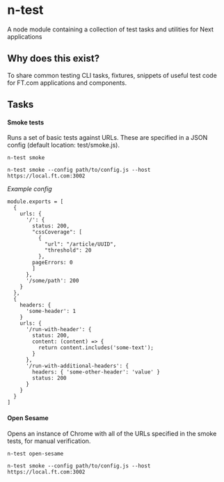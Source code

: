 # n-test
A node module containing a collection of test tasks and utilities for Next applications

## Why does this exist?

To share common testing CLI tasks, fixtures, snippets of useful test code for FT.com applications and components.

## Tasks

#### Smoke tests

Runs a set of basic tests against URLs. These are specified in a JSON config (default location: test/smoke.js).


`n-test smoke`

`n-test smoke --config path/to/config.js --host https://local.ft.com:3002`

*Example config*
```
module.exports = [
  {
    urls: {
      '/': {
        status: 200,
        "cssCoverage": [
          {
            "url": "/article/UUID",
            "threshold": 20
          },
        pageErrors: 0
        ]
      },
      '/some/path': 200
    }
  },
  {
    headers: {
      'some-header': 1
    }
    urls: {
      '/run-with-header': {
        status: 200,
        content: (content) => {
          return content.includes('some-text');
        }
      },
      '/run-with-additional-headers': {
        headers: { 'some-other-header': 'value' }
        status: 200
      }
    }
  }
]
```

#### Open Sesame

Opens an instance of Chrome with all of the URLs specified in the smoke tests, for manual verification.

`n-test open-sesame`

`n-test smoke --config path/to/config.js --host https://local.ft.com:3002`
